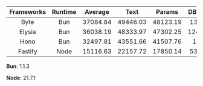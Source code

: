 | Frameworks | Runtime | Average | Text | Params | DB Query |
| :---: | :---: | :---: | :---: | :---: | :---: |
| Byte | Bun | 37084.84 | 49446.03 | 48123.19 | 13685.3 |
| Elysia | Bun | 36038.19 | 48333.97 | 47302.25 | 12478.34 |
| Hono | Bun | 32497.81 | 43551.66 | 41507.76 | 12434 |
| Fastify | Node | 15116.63 | 22157.72 | 17850.14 | 5342.03 |

**Bun**: 1.1.3

**Node**: 21.7.1

